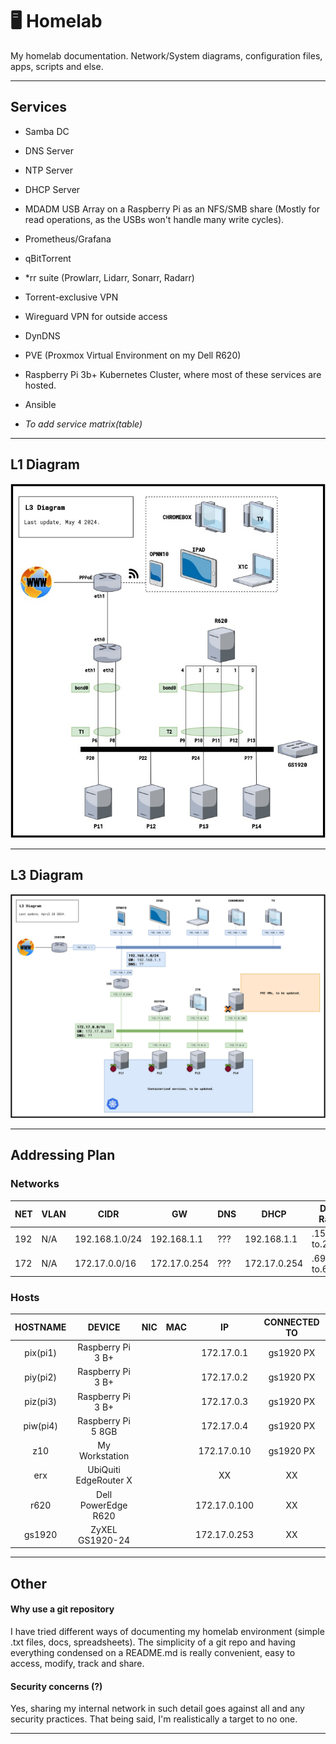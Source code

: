 # 🖥 Homelab 
My homelab documentation. Network/System diagrams, configuration files, apps, scripts and else.

--------------------

## Services

- Samba DC
- DNS Server
- NTP Server
- DHCP Server
- MDADM USB Array on a Raspberry Pi as an NFS/SMB share (Mostly for read operations, as the USBs won't handle many write cycles).
- Prometheus/Grafana
- qBitTorrent
- *rr suite (Prowlarr, Lidarr, Sonarr, Radarr)
- Torrent-exclusive VPN
- Wireguard VPN for outside access
- DynDNS
- PVE (Proxmox Virtual Environment on my Dell R620)
- Raspberry Pi 3b+ Kubernetes Cluster, where most of these services are hosted.
- Ansible

- *To add service matrix(table)*

-------------------

## L1 Diagram

![L1Diagram](diagrams/L1Diagram.jpg)

--------------------

## L3 Diagram

![L3Diagram](diagrams/L3Diagram.jpg)

--------------------

## Addressing Plan

### Networks

<table>
  <thead>
    <tr>
      <th>NET</th>
      <th>VLAN</th>
      <th>CIDR</th>
      <th>GW</th>
      <th>DNS</th>
      <th>DHCP</th>
      <th>DHCP Range</th>
      <th>Static IPs Range</th>
    </tr>
  </thead>
  <tbody>
    <tr>
      <td>192</td>
      <td>N/A</td>
      <td>192.168.1.0/24</td>
      <td>192.168.1.1</td>
      <td>???</td>
      <td>192.168.1.1</td>
      <td>.151 to.200</td>
      <td>.1 to.150</td>
    </tr>
    <tr>
      <td>172</td>
      <td>N/A</td>
      <td>172.17.0.0/16</td>
      <td>172.17.0.254</td>
      <td>???</td>
      <td>172.17.0.254</td>
      <td>.69.0 to.69.255</td>
      <td>.0.1 to.10.255</td>
    </tr>
  </tbody>
</table>


### Hosts

| HOSTNAME  | DEVICE                | NIC | MAC | IP            | CONNECTED TO | 
| :-------: | :-------------------: | :-: | :-: | :-----------: | :----------: |
| pix(pi1)  | Raspberry Pi 3 B+     |     |     | 172.17.0.1    | gs1920 PX    |
| piy(pi2)  | Raspberry Pi 3 B+     |     |     | 172.17.0.2    | gs1920 PX    |
| piz(pi3)  | Raspberry Pi 3 B+     |     |     | 172.17.0.3    | gs1920 PX    |
| piw(pi4)  | Raspberry Pi 5 8GB    |     |     | 172.17.0.4    | gs1920 PX    |
| z10       | My Workstation        |     |     | 172.17.0.10   | gs1920 PX    |
| erx       | UbiQuiti EdgeRouter X |     |     | XX            | XX           |
| r620      | Dell PowerEdge R620   |     |     | 172.17.0.100  | XX           |
| gs1920    | ZyXEL GS1920-24       |     |     | 172.17.0.253  | XX           |

--------------------

## Other

#### Why use a git repository

I have tried different ways of documenting my homelab environment (simple .txt files, docs, spreadsheets). The simplicity of a git repo and having everything condensed on a README.md is really convenient, easy to access, modify, track and share.

#### Security concerns (?)

Yes, sharing my internal network in such detail goes against all and any security practices. That being said, I'm realistically a target to no one.

--------------------
